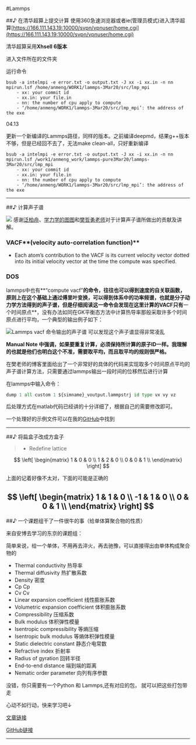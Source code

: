 #Lammps

##♪ 在清华超算上提交计算
使用360急速浏览器或者ie(管理员模式)进入清华超算[https://166.111.143.19:10000/svpn/vpnuser/home.cgi](https://166.111.143.19:10000/svpn/vpnuser/home.cgi)

清华超算采用**Xhsell 6版本**

进入文件所在的文件夹

运行命令
```
bsub -a intelmpi -e error.txt -o output.txt -J xx -i xx.in -n nn mpirun.lsf /home/anmeng/WORK1/lammps-3Mar20/src/lmp_mpi
	- xx: your commit id
	- xx.in: your file.in
	- nn: the number of cpu apply to compute
	- ‘/home/anmeng/WORK1/lammps-3Mar20/src/lmp_mpi’: the address of the exe
```

04.13

更新一个新编译的Lammps路径，同样的版本。之前编译deepmd，结果g++版本不够，但是已经回不去了，无法make clean-all，只好重新编译


```
bsub -a intelmpi -e error.txt -o output.txt -J xx -i xx.in -n nn mpirun.lsf /work1/anmeng_work/lammps-pure3Mar20/lammps-3Mar20/src/lmp_mpi
	- xx: your commit id
	- xx.in: your file.in
	- nn: the number of cpu apply to compute
	- ‘/home/anmeng/WORK1/lammps-3Mar20/src/lmp_mpi’: the address of the exe
```


---
##♪ 计算声子谱

![](https://pic2.zhimg.com/v2-61b7ad30cea9df50df16847077217b44_1440w.jpg?source=172ae18b)
感谢[泛柏舟](https://www.zhihu.com/people/ying-xiao-ye)、[学力学的图图](https://www.zhihu.com/people/du-yao-89-86)和[樊哲勇老师](https://zheyongfan.org/index.php/Main_Page)对于计算声子谱所做出的贡献及讲解。

### VACF**(velocity auto-correlation function)**

- Each atom’s contribution to the VACF is its current velocity vector dotted into its initial velocity vector at the time the compute was specified.

###	DOS

lammps中也有**“compute vacf”**的命令，往往也可以得到速度的自关联函数，原则上在这个基础上通过傅里叶变换，可以得到体系中的功率频谱，也就是分子动力学方法得到的声子谱，但是仔细阅读这一命令会发现在这里计算的VACF只有**一个时间原点**，没有办法如同在GK平衡态方法中计算热导率那般采取许多个时间原点进行平均，一个典型的输出例子如下：

![Lammps vacf 命令输出的声子谱](https://pic1.zhimg.com/80/v2-6077505930d2ecada37f4dc8d0d36968_720w.jpg)
可以发现这个声子谱显得非常凌乱

**Manual Note 中强调，如果要重复计算，必须保持所计算的原子ID一样。我理解的也就是他们也明白这个不准，需要取平均，而且取平均的规则很严格。**

在樊老师的博客里面给出了一个非常好的具体的代码来实现取多个时间原点平均的声子谱计算方法，只需要通过lammps输出一段时间的位移然后进行计算

在lammps中输入命令：
```python
dump 1 all custom 1 ${simname}_voutput.lammpstrj id type vx vy vz
```
后处理方式在matlab代码已经讲的十分详细了，根据自己的需要修改即可。

一个处理好的示例文件可以在我的[GitHub](https://github.com/zequnW/DOS)中找到

---

##♪ 将扁盒子改成方盒子

> - Redefine lattice 

$$
\left[
\begin{matrix}
1 & 0 & 0 \\
1 & 2 & 0 \\
0 & 0 & 1 \\ 
\end{matrix} 
\right]
$$

上面的记着好像不太对，下面的可能是正确的

$$
\left[
\begin{matrix}
1 & 1 & 0 \\
-1 & 1 & 0 \\
0 & 0 & 1 \\ 
\end{matrix} 
\right]
$$
---

##♪ 一个课题组干了一件很牛的事（给单体算聚合物的性质）

来自安博去学习的东京的课题组：

简单来说，给一个单体，不用再去淬火，再去驰豫，可以直接得出由单体构成聚合物的

- Thermal conductivity				热导率
- Thermal diffusivity               热扩散系数
- Density                           密度
- Cp                                Cp
- Cv                                Cv
- Linear expansion coefficient      线性膨胀系数
- Volumetric expansion coefficient  体积膨胀系数
- Compressibility                   压缩系数
- Bulk modulus                      体积弹性模量
- Isentropic compressibility        等熵压缩
- Isentropic bulk modulus           等熵体积弹性模量
- Static dielectric constant        静态介电常数
- Refractive index                  折射率
- Radius of gyration                回转半径
- End-to-end distance               端到端的距离
- Nematic order parameter           向列有序参数

没错，你只需要有一个Python 和 Lammps,还有对应的包， 就可以把这些打包带走

心动不如行动，快来学习吧↓

[文章链接](https://arxiv.org/ftp/arxiv/papers/2203/2203.14090.pdf)

[GitHub链接](https://github.com/RadonPy/RadonPy)

---

<script type="text/javascript" async
  src="https://cdn.mathjax.org/mathjax/latest/MathJax.js?config=TeX-MML-AM_CHTML">
</script>
<script type="text/javascript" async
  src="https://cdnjs.cloudflare.com/ajax/libs/mathjax/2.7.7/MathJax.js?config=TeX-MML-AM_CHTML">
</script>
<script type="text/x-mathjax-config">
MathJax.Hub.Config({
  tex2jax: {inlineMath: [['$','$'], ['\\(','\\)']]}
});
</script>
